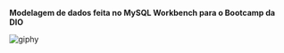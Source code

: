 **Modelagem de dados feita no MySQL Workbench para o Bootcamp da DIO**

![giphy](https://user-images.githubusercontent.com/112970416/220216008-00b03300-45ca-4c52-8a1f-6e2ed242353f.gif)
